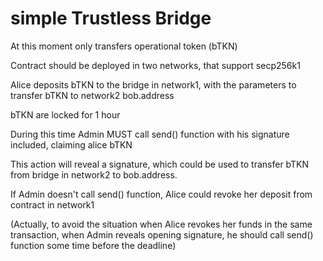 # simple Trustless Bridge

At this moment only transfers operational token (bTKN)

Contract should be deployed in two networks, that support secp256k1

Alice deposits bTKN to the bridge in network1, with the parameters to transfer bTKN to network2 bob.address

bTKN are locked for 1 hour

During this time Admin MUST call send() function with his signature included, claiming alice bTKN

This action will reveal a signature, which could be used to transfer bTKN from bridge in network2 to bob.address.

If Admin doesn't call send() function, Alice could revoke her deposit from contract in network1

(Actually, to avoid the situation when Alice revokes her funds in the same transaction, when Admin reveals
opening signature, he should call send() function some time before the deadline)